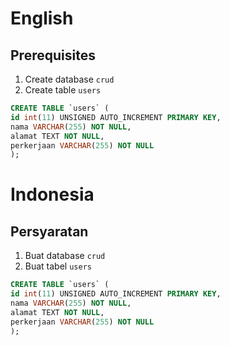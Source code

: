 # English
## Prerequisites

1. Create database `crud`
2. Create table `users`
```sql
CREATE TABLE `users` (
id int(11) UNSIGNED AUTO_INCREMENT PRIMARY KEY,
nama VARCHAR(255) NOT NULL,
alamat TEXT NOT NULL,
perkerjaan VARCHAR(255) NOT NULL
);
```

# Indonesia
## Persyaratan

1. Buat database `crud`
2. Buat tabel `users`
```sql
CREATE TABLE `users` (
id int(11) UNSIGNED AUTO_INCREMENT PRIMARY KEY,
nama VARCHAR(255) NOT NULL,
alamat TEXT NOT NULL,
perkerjaan VARCHAR(255) NOT NULL
);
```

